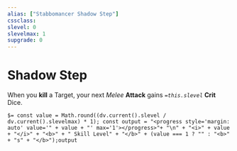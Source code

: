 ```yaml
---
alias: ["Stabbomancer Shadow Step"]
cssclass: 
slevel: 0
slevelmax: 1
supgrade: 0
---
```

# Shadow Step

When you __kill__ a Target, your next *Melee* __Attack__ gains *`=this.slevel`* __Crit__ Dice.

`$= const value = Math.round((dv.current().slevel / dv.current().slevelmax) * 1); const output = "<progress style='margin: auto' value='" + value + "' max='1'></progress>"+ "\n" + "<i>" + value + "</i>" + "<b>" + " Skill Level" + "</b>" + (value === 1 ? "" : "<b>" + "s" + "</b>");output`